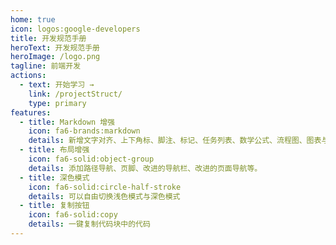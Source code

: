 ```yaml
---
home: true
icon: logos:google-developers
title: 开发规范手册
heroText: 开发规范手册
heroImage: /logo.png
tagline: 前端开发
actions:
  - text: 开始学习 →
    link: /projectStruct/
    type: primary
features:
  - title: Markdown 增强
    icon: fa6-brands:markdown
    details: 新增文字对齐、上下角标、脚注、标记、任务列表、数学公式、流程图、图表与幻灯片支持
  - title: 布局增强
    icon: fa6-solid:object-group
    details: 添加路径导航、页脚、改进的导航栏、改进的页面导航等。
  - title: 深色模式
    icon: fa6-solid:circle-half-stroke
    details: 可以自由切换浅色模式与深色模式
  - title: 复制按钮
    icon: fa6-solid:copy
    details: 一键复制代码块中的代码
---
```




